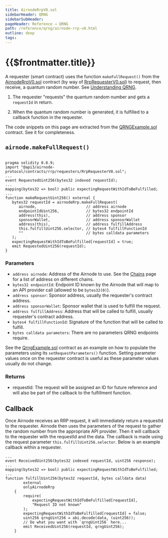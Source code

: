 ```yaml
---
title: AirnodeRrpV0.sol
sidebarHeader: QRNG
sidebarSubHeader:
pageHeader: Reference → QRNG
path: /reference/qrng/airnode-rrp-v0.html
outline: deep
tags:
---
```


<PageHeader/>
<QrngRemoval/>

<SearchHighlight/>

<FlexStartTag/>

# {{$frontmatter.title}}

A requester (smart contract) uses the function `makeFullRequest()` from the
[AirnodeRrpV0.sol](https://github.com/api3dao/airnode/blob/master/packages/airnode-protocol/contracts/rrp/AirnodeRrpV0.sol)
contract (by way of
[RrpRequesterV0.sol](https://github.com/api3dao/airnode/blob/master/packages/airnode-protocol/contracts/rrp/requesters/RrpRequesterV0.sol))
to request, then receive, a quantum random number. See
[Understanding QRNG](/reference/qrng/).

1. The requester "requests" the quantum random number and gets a `requestId` in
   return.

2. When the quantum random number is generated, it is fulfilled to a callback
   function in the requester.

The code snippets on this page are extracted from the
[QRNGExample.sol](/reference/qrng/qrng-example.md) contract. See it for
completeness.

## `airnode.makeFullRequest()`

```solidity

pragma solidity 0.8.9;
import "@api3/airnode-protocol/contracts/rrp/requesters/RrpRequesterV0.sol";
...
event RequestedUint256(bytes32 indexed requestId);
...
mapping(bytes32 => bool) public expectingRequestWithIdToBeFulfilled;
...
function makeRequestUint256() external {
   bytes32 requestId = airnodeRrp.makeFullRequest(
      airnode,                      // address airnode
      endpointIdUint256,            // bytes32 endpointId
      address(this),                // address sponsor
      sponsorWallet,                // address sponsorWallet
      address(this),                // address fulfillAddress
      this.fulfillUint256.selector, // bytes4 fulfillFunctionId
      ""                            // bytes calldata parameters
   );
   expectingRequestWithIdToBeFulfilled[requestId] = true;
   emit RequestedUint256(requestId);
}
```

### Parameters

- `address airnode`: Address of the Airnode to use. See the
  [Chains](/reference/qrng/chains.md) page for a list of address on different
  chains.
- `bytes32 endpointId`: Endpoint ID known by the Airnode that will map to an API
  provider call (allowed to be `bytes32(0)`).
- `address sponsor`: Sponsor address, usually the requester's contract address.
- `address sponsorWallet`: Sponsor wallet that is used to fulfill the request.
- `address fulfillAddress`: Address that will be called to fulfill, usually
  requester's contract address.
- `bytes4 fulfillFunctionId`: Signature of the function that will be called to
  fulfill.
- `bytes calldata parameters`: There are no parameters QRNG endpoints require.

See the [QrngExample.sol](/reference/qrng/qrng-example.md) contract as an
example on how to populate the parameters using its `setRequestParameters()`
function. Setting parameter values once on the requester contract is useful as
these parameter values usually do not change.

### Returns

- requestId: The request will be assigned an ID for future reference and will
  also be part of the callback to the fulfillment function.

## Callback

Once Airnode receives an RRP request, it will immediately return a requestId to
the requester. Airnode then uses the parameters of the request to gather the
random number from the appropriate API provider. Then it will callback to the
requester with the requestId and the data. The callback is made using the
request parameter `this.fulfillUint256.selector`. Below is an example callback
within a requester.

```solidity
...
event ReceivedUint256(bytes32 indexed requestId, uint256 response);
...
mapping(bytes32 => bool) public expectingRequestWithIdToBeFulfilled;
...
function fulfillUint256(bytes32 requestId, bytes calldata data)
        external
        onlyAirnodeRrp
    {
        require(
            expectingRequestWithIdToBeFulfilled[requestId],
            "Request ID not known"
        );
        expectingRequestWithIdToBeFulfilled[requestId] = false;
        uint256 qrngUint256 = abi.decode(data, (uint256));
        // Do what you want with `qrngUint256` here...
        emit ReceivedUint256(requestId, qrngUint256);
    }
```

<FlexEndTag/>
